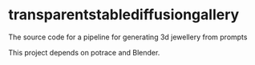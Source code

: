 # transparentstablediffusiongallery
The source code for a pipeline for generating 3d jewellery from prompts

This project depends on potrace and Blender.
